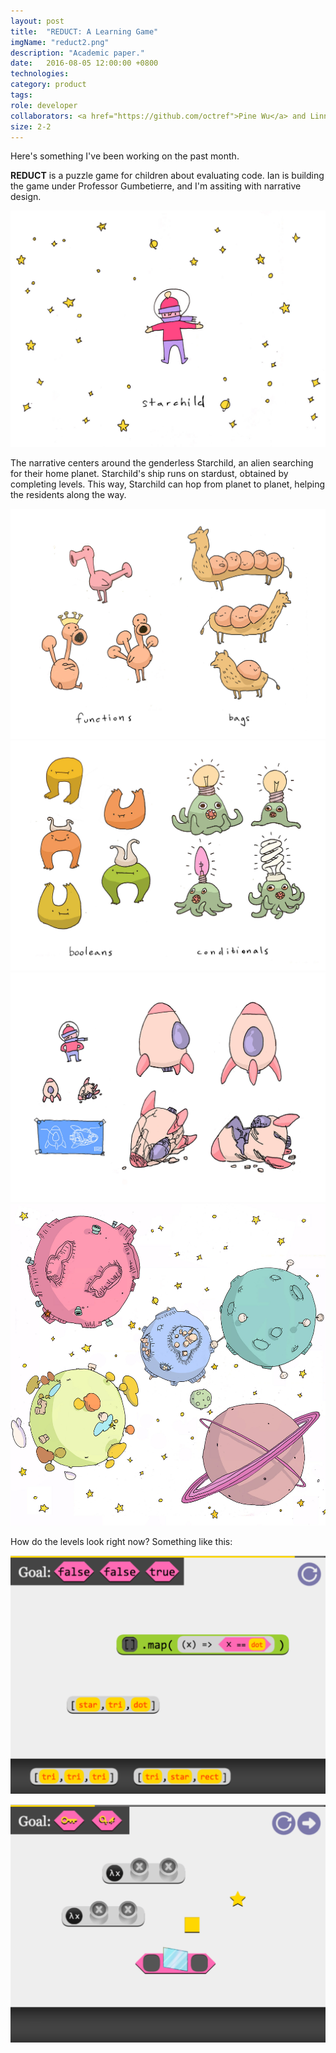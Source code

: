 ```yaml
---
layout: post
title:  "REDUCT: A Learning Game"
imgName: "reduct2.png"
description: "Academic paper."
date:   2016-08-05 12:00:00 +0800
technologies: 
category: product
tags: 
role: developer
collaborators: <a href="https://github.com/octref">Pine Wu</a> and Linna Li
size: 2-2
---
```


Here's something I've been working on the past month.

<b>REDUCT</b> is a puzzle game for children about evaluating code. Ian is building the game under Professor Gumbetierre, and I'm assiting with narrative design.

![Alt](/img/reduct/starchild.jpg)

The narrative centers around the genderless Starchild, an alien searching for their home planet. Starchild's ship runs on stardust, obtained by completing levels. This way, Starchild can hop from planet to planet, helping the residents along the way.

![Alt](/img/reduct/aliens1.jpg)
![Alt](/img/reduct/aliens2.jpg)
![Alt](/img/reduct/ship.jpg)
![Alt](/img/reduct/planets.jpg)

How do the levels look right now? Something like this:

![Alt](/img/reduct/level1.png)

![Alt](/img/reduct/level2.png)
